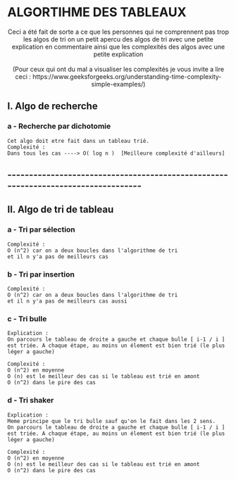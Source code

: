 # ALGORTIHME DES TABLEAUX 

<div align="center">
Ceci a été fait de sorte a ce que les personnes qui ne comprennent pas trop les algos de tri
on un petit apercu des algos de tri avec une petite explication en commentaire ainsi que
les complexités des algos avec une petite explication 
<br>
<br>
(Pour ceux qui ont du mal a visualiser les complexités je vous invite a lire ceci : https://www.geeksforgeeks.org/understanding-time-complexity-simple-examples/)
</div>

## I. Algo de recherche 

### a - Recherche par dichotomie 
    Cet algo doit etre fait dans un tableau trié.
    Complexité :
    Dans tous les cas ----> O( log n )  [Meilleure complexité d'ailleurs]


## ----------------------------------------------------------------------------------
## II. Algo de tri de tableau

### a - Tri par sélection 

    Complexité :
    O (n^2) car on a deux boucles dans l'algorithme de tri 
    et il n y'a pas de meilleurs cas


### b - Tri par insertion 

    Complexité :
    O (n^2) car on a deux boucles dans l'algorithme de tri 
    et il n y'a pas de meilleurs cas aussi
    

### c - Tri bulle

    Explication : 
    On parcours le tableau de droite a gauche et chaque bulle [ i-1 / i ]
    est triée. A chaque étape, au moins un élement est bien trié (le plus léger a gauche)

    Complexité :
    O (n^2) en moyenne 
    O (n) est le meilleur des cas si le tableau est trié en amont
    O (n^2) dans le pire des cas


### d - Tri shaker

    Explication : 
    Meme principe que le tri bulle sauf qu'on le fait dans les 2 sens.
    On parcours le tableau de droite a gauche et chaque bulle [ i-1 / i ]
    est triée. A chaque étape, au moins un élement est bien trié (le plus léger a gauche)

    Complexité :
    O (n^2) en moyenne 
    O (n) est le meilleur des cas si le tableau est trié en amont
    O (n^2) dans le pire des cas
    
